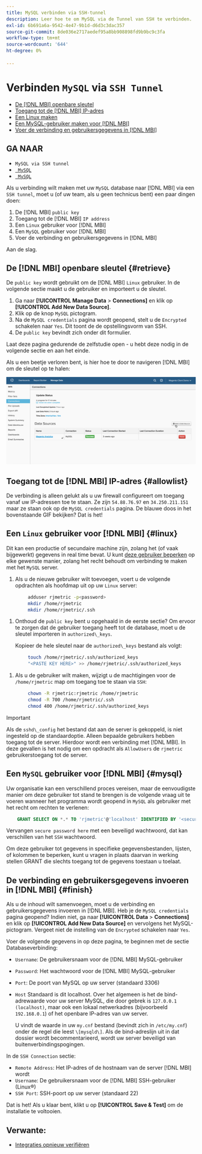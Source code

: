```yaml
---
title: MySQL verbinden via SSH-tunnel
description: Leer hoe te om MySQL via de Tunnel van SSH te verbinden.
exl-id: 6b691a6a-9542-4e47-9b1d-d6d3c3dac357
source-git-commit: 8de036e2717aedef95a8bb908898fd9b9bc9c3fa
workflow-type: tm+mt
source-wordcount: '644'
ht-degree: 0%

---
```


# Verbinden `MySQL` via `SSH Tunnel`

* [De [!DNL MBI] openbare sleutel](#retrieve)
* [Toegang tot de [!DNL MBI] IP-adres](#allowlist)
* [Een Linux maken](#linux)
* [Een MySQL-gebruiker maken voor [!DNL MBI]](#mysql)
* [Voer de verbinding en gebruikersgegevens in [!DNL MBI]](#finish)

## GA NAAR

* `MySQL via SSH tunnel`
* [` MySQL`](../integrations/mysql-via-a-direct-connection.md)
* [` MySQL`](../integrations/mysql-via-cpanel.md)

Als u verbinding wilt maken met uw `MySQL` database naar [!DNL MBI] via een `SSH tunnel`, moet u (of uw team, als u geen technicus bent) een paar dingen doen:

1. De [!DNL MBI] `public key`
1. Toegang tot de [!DNL MBI] `IP address`
1. Een `Linux` gebruiker voor [!DNL MBI]
1. Een `MySQL` gebruiker voor [!DNL MBI]
1. Voer de verbinding en gebruikersgegevens in [!DNL MBI]

Aan de slag.

## De [!DNL MBI] openbare sleutel {#retrieve}

De `public key` wordt gebruikt om de [!DNL MBI] `Linux` gebruiker. In de volgende sectie maakt u de gebruiker en importeert u de sleutel.

1. Ga naar **[!UICONTROL Manage Data** > **Connections]** en klik op **[!UICONTROL Add New Data Source]**.
1. Klik op de knop `MySQL` pictogram.
1. Na de `MySQL credentials` pagina wordt geopend, stelt u de `Encrypted` schakelen naar `Yes`. Dit toont de de opstellingsvorm van SSH.
1. De `public key` bevindt zich onder dit formulier.

Laat deze pagina gedurende de zelfstudie open - u hebt deze nodig in de volgende sectie en aan het einde.

Als u een beetje verloren bent, is hier hoe te door te navigeren [!DNL MBI] om de sleutel op te halen:

![](../../../assets/MySQL_SSH.gif)<!--{: width="770"}-->

## Toegang tot de [!DNL MBI] IP-adres {#allowlist}

De verbinding is alleen gelukt als u uw firewall configureert om toegang vanaf uw IP-adressen toe te staan. Ze zijn `54.88.76.97` en `34.250.211.151` maar ze staan ook op de `MySQL credentials` pagina. De blauwe doos in het bovenstaande GIF bekijken? Dat is het!

## Een `Linux` gebruiker voor [!DNL MBI] {#linux}

Dit kan een productie of secundaire machine zijn, zolang het (of vaak bijgewerkt) gegevens in real time bevat. U kunt [deze gebruiker beperken](../../../administrator/account-management/restrict-db-access.md) op elke gewenste manier, zolang het recht behoudt om verbinding te maken met het `MySQL` server.

1. Als u de nieuwe gebruiker wilt toevoegen, voert u de volgende opdrachten als hoofdmap uit op uw `Linux` server:

```bash
        adduser rjmetric -p<password>
        mkdir /home/rjmetric
        mkdir /home/rjmetric/.ssh
```

1. Onthoud de `public key` bent u opgehaald in de eerste sectie? Om ervoor te zorgen dat de gebruiker toegang heeft tot de database, moet u de sleutel importeren in `authorized\_keys`.

   Kopieer de hele sleutel naar de `authorized\_keys` bestand als volgt:

```bash
        touch /home/rjmetric/.ssh/authorized_keys
        "<PASTE KEY HERE>" >> /home/rjmetric/.ssh/authorized_keys
```

1. Als u de gebruiker wilt maken, wijzigt u de machtigingen voor de `/home/rjmetric` map om toegang toe te staan via `SSH`:

```bash
        chown -R rjmetric:rjmetric /home/rjmetric
        chmod -R 700 /home/rjmetric/.ssh
        chmod 400 /home/rjmetric/.ssh/authorized_keys
```

>[!IMPORTANT]
>
>Als de `sshd\_config` het bestand dat aan de server is gekoppeld, is niet ingesteld op de standaardoptie. Alleen bepaalde gebruikers hebben toegang tot de server. Hierdoor wordt een verbinding met [!DNL MBI]. In deze gevallen is het nodig om een opdracht als `AllowUsers` de `rjmetric` gebruikerstoegang tot de server.

## Een `MySQL` gebruiker voor [!DNL MBI] {#mysql}

Uw organisatie kan een verschillend proces vereisen, maar de eenvoudigste manier om deze gebruiker tot stand te brengen is de volgende vraag uit te voeren wanneer het programma wordt geopend in `MySQL` als gebruiker met het recht om rechten te verlenen:

```sql
    GRANT SELECT ON *.* TO 'rjmetric'@'localhost' IDENTIFIED BY '<secure password here>';
```

Vervangen `secure password here` met een beveiligd wachtwoord, dat kan verschillen van het `SSH` wachtwoord.

Om deze gebruiker tot gegevens in specifieke gegevensbestanden, lijsten, of kolommen te beperken, kunt u vragen in plaats daarvan in werking stellen GRANT die slechts toegang tot de gegevens toestaan u toelaat.

## De verbinding en gebruikersgegevens invoeren in [!DNL MBI] {#finish}

Als u de inhoud wilt samenvoegen, moet u de verbinding en gebruikersgegevens invoeren in [!DNL MBI]. Heb je de `MySQL credentials` pagina geopend? Indien niet, ga naar **[!UICONTROL Data** > **Connections]** en klik op **[!UICONTROL Add New Data Source]** en vervolgens het MySQL-pictogram. Vergeet niet de instelling van de `Encrypted` schakelen naar `Yes`.

Voer de volgende gegevens in op deze pagina, te beginnen met de sectie Databaseverbinding:

* `Username`: De gebruikersnaam voor de [!DNL MBI] MySQL-gebruiker
* `Password`: Het wachtwoord voor de [!DNL MBI] MySQL-gebruiker
* `Port`: De poort van MySQL op uw server (standaard 3306)
* `Host` Standaard is dit localhost. Over het algemeen is het de bind-adrewaarde voor uw server MySQL, die door gebrek is `127.0.0.1 (localhost)`, maar ook een lokaal netwerkadres (bijvoorbeeld `192.168.0.1`) of het openbare IP-adres van uw server.

   U vindt de waarde in uw `my.cnf` bestand (bevindt zich in `/etc/my.cnf`) onder de regel die leest `\[mysqld\]`. Als de bind-adreslijn uit in dat dossier wordt becommentarieerd, wordt uw server beveiligd van buitenverbindingspogingen.

In de `SSH Connection` sectie:

* `Remote Address`: Het IP-adres of de hostnaam van de server [!DNL MBI] wordt
* `Username`: De gebruikersnaam voor de [!DNL MBI] SSH-gebruiker (Linux®)
* `SSH Port`: SSH-poort op uw server (standaard 22)

Dat is het! Als u klaar bent, klikt u op **[!UICONTROL Save & Test]** om de installatie te voltooien.

## Verwante:

* [Integraties opnieuw verifiëren](https://experienceleague.adobe.com/docs/commerce-knowledge-base/kb/how-to/mbi-reauthenticating-integrations.html?lang=en)
